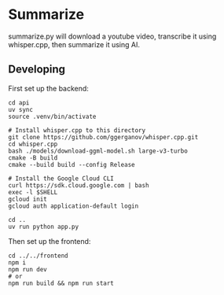 # Summarize

summarize.py will download a youtube video, transcribe it using whisper.cpp, then summarize it using AI.

## Developing

First set up the backend:

    cd api
    uv sync
    source .venv/bin/activate

    # Install whisper.cpp to this directory
    git clone https://github.com/ggerganov/whisper.cpp.git
    cd whisper.cpp
    bash ./models/download-ggml-model.sh large-v3-turbo
    cmake -B build
    cmake --build build --config Release

    # Install the Google Cloud CLI
    curl https://sdk.cloud.google.com | bash
    exec -l $SHELL
    gcloud init
    gcloud auth application-default login

    cd ..
    uv run python app.py

Then set up the frontend:

    cd ../../frontend
    npm i
    npm run dev
    # or
    npm run build && npm run start
